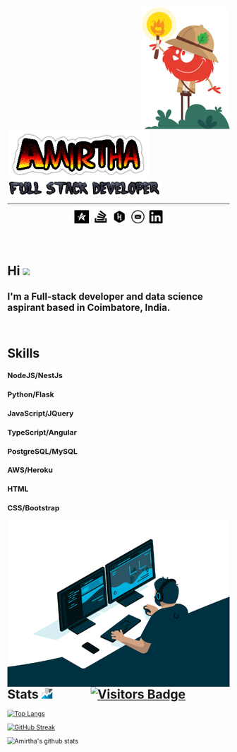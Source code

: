 <!-- https://github.com/Dev-Jeromebaek/awesome-web-styling

https://github.com/matiassingers/awesome-readme

https://gist.github.com/PurpleBooth/109311bb0361f32d87a2

https://froala.com/blog/social/how-to-get-up-to-3500-github-stars-in-one-week/

<img src="cat-explorer.svg" width="200px">

<img src="https://media.giphy.com/media/hvRJCLFzcasrR4ia7z/giphy.gif" width="30px">
 -->

<a onMouseOver="this.style.transform=(-20deg)">
<img src="cat-explorer.svg" width="200px" align="right">
</a>
<br/>
<br/>

<img src="comicname.png" align="center">
<img src="darkfull.png" align="center" width="350px">            

----

<p align='center'>
<a href="https://amirtha.ml"><img height="30" src="star.png"></a>&nbsp;&nbsp;
<a href="https://stackoverflow.com/users/11783153/amirtha"><img height="30" width="30" src="stack.png"></a>&nbsp;&nbsp;
<a href="https://www.hackerrank.com/amirtha4501?hr_r=1"><img height="30" src="hackerrank.png"></a>&nbsp;&nbsp;
<a href="mailto:amirtha4501@gmail.com"><img height="30" src="mail.png"></a>&nbsp;&nbsp;
<a href="https://www.linkedin.com/in/amirtha-easwaran-11348618a/"><img height="30" src="linkedin.png"></a>
</p>

<br/>
<br/>

# Hi <img src="https://media.giphy.com/media/hvRJCLFzcasrR4ia7z/giphy.gif" width="30px">

## I'm a Full-stack developer and data science aspirant based in Coimbatore, India.

<br/>
<p align="center">
    <p align="left">
    <h1>Skills</h1>  
    <h3>NodeJS/NestJs</h3>
    <h3>Python/Flask</h3>
    <h3>JavaScript/JQuery</h3>
    <h3>TypeScript/Angular</h3>
    <h3>PostgreSQL/MySQL</h3>
    <h3>AWS/Heroku</h3>
    <h3>HTML</h3>
    <h3>CSS/Bootstrap</h3>
    </p>
    <img src="code.gif" align="right">
</p>
<br/>
<br/>


# Stats <img src="stats.png" width="25"> &nbsp; &nbsp; &nbsp; &nbsp;&nbsp;&nbsp;&nbsp;&nbsp; [![Visitors Badge](https://badges.pufler.dev/visits/amirtha4501/amirtha4501)](https://amirtha4501.ml)

[![Top Langs](https://github-readme-stats.vercel.app/api/top-langs/?username=amirtha4501&show_icons=true&theme=radical&layout=compact)](https://github.com/anuraghazra/github-readme-stats)

<a align="center">

<a align="left">

[![GitHub Streak](https://github-readme-streak-stats.herokuapp.com/?user=amirtha4501&theme=dark)](https://github.com/DenverCoder1/github-readme-streak-stats)

<a align="right">

![Amirtha's github stats](https://github-readme-stats.vercel.app/api?username=amirtha4501&show_icons=true&theme=radical)
</a>

</a>




<!-- [![Top Langs](https://github-readme-stats.vercel.app/api/top-langs/?username=amirtha4501&show_icons=true&theme=radical)](https://github.com/anuraghazra/github-readme-stats)

![Amirtha's github stats](https://github-readme-stats.vercel.app/api?username=amirtha4501&show_icons=true&theme=radical)
 -->
